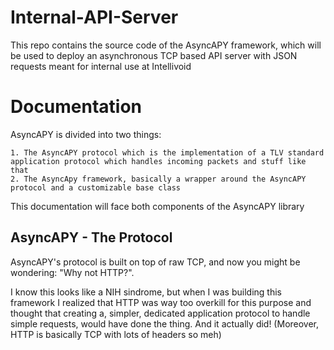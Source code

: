 # Internal-API-Server
This repo contains the source code of the AsyncAPY framework, which will be used to deploy an asynchronous TCP based API server with JSON requests meant for internal use at Intellivoid

# Documentation

AsyncAPY is divided into two things:

            
    1. The AsyncAPY protocol which is the implementation of a TLV standard application protocol which handles incoming packets and stuff like that
    2. The AsyncApy framework, basically a wrapper around the AsyncAPY protocol and a customizable base class


This documentation will face both components of the AsyncAPY library


## AsyncAPY - The Protocol

AsyncAPY's protocol is built on top of raw TCP, and now you might be wondering: "Why not HTTP?".
												                 
I know this looks like a NIH sindrome, but when I was building this framework I realized that HTTP was way too overkill for this purpose
and thought that creating a, simpler, dedicated application protocol to handle simple requests, would have done the thing. And it actually did!
(Moreover, HTTP is basically TCP with lots of headers so meh)


